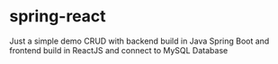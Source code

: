 # spring-react
Just a simple demo CRUD with backend build in Java Spring Boot and frontend build in ReactJS and connect to MySQL Database
